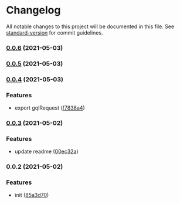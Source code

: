 # Changelog

All notable changes to this project will be documented in this file. See [standard-version](https://github.com/conventional-changelog/standard-version) for commit guidelines.

### [0.0.6](https://github.com/correttojs/graphql-codegen-apollo-next-ssr/compare/v0.0.5...v0.0.6) (2021-05-03)

### [0.0.5](https://github.com/correttojs/graphql-codegen-apollo-next-ssr/compare/v0.0.4...v0.0.5) (2021-05-03)

### [0.0.4](https://github.com/correttojs/graphql-codegen-apollo-next-ssr/compare/v0.0.3...v0.0.4) (2021-05-03)


### Features

* export gqlRequest ([f7838a4](https://github.com/correttojs/graphql-codegen-apollo-next-ssr/commit/f7838a4a08a31c54ce8b131570c7e9654842109d))

### [0.0.3](https://github.com/correttojs/graphql-codegen-apollo-next-ssr/compare/v0.0.2...v0.0.3) (2021-05-02)


### Features

* update readme ([00ec32a](https://github.com/correttojs/graphql-codegen-apollo-next-ssr/commit/00ec32ae38020e2326803d72aec5b2fc9a475ab2))

### 0.0.2 (2021-05-02)


### Features

* init ([85a3d70](https://github.com/correttojs/graphql-codegen-apollo-next-ssr/commit/85a3d703afc1ec26c9392d31721a8569e472c227))
